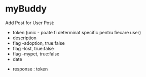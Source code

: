 # myBuddy

Add Post for User
Post: 
 * token (unic - poate fi determinat specific pentru fiecare user)
 * description
 * flag -adoption, true:false
 * flag -lost, true:false
 * flag -mypet, true:false
 * date
 
 - response : token
 
